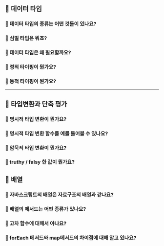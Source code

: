 ## 🍒 데이터 타입

### 🍕 데이터 타입의 종류는 어떤 것들이 있나요?

### 🍕 심벌 타입은 뭐죠?

### 🍕 데이터 타입은 왜 필요할까요?

### 🍕 정적 타이핑이 뭔가요?

### 🍕 동적 타이핑이 뭔가요?

---
## 🍒 타입변환과 단축 평가

### 🍕 명시적 타입 변환이 뭔가요?

### 🍕 명시적 타입 변환 함수를 예를 들어볼 수 있나요?

### 🍕 암묵적 타입 변환이 뭔가요?

### 🍕 truthy / falsy 한 값이 뭔가요?

## 🍒 배열

### 🍕 자바스크립트의 배열은 자료구조의 배열과 같나요?

### 🍕 배열의 메서드는 어떤 종류가 있나요?

### 🍕 고차 함수에 대해서 아나요?

### 🍕 forEach 메서드와 map메서드의 차이점에 대해 알고 있나요?
